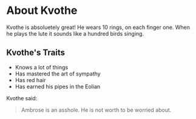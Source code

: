 # About Kvothe

Kvothe is absoluetely great! He wears 10 rings, on each finger one. When he plays the lute it sounds like a hundred birds singing.

## Kvothe's Traits

* Knows a lot of things
* Has mastered the art of sympathy 
* Has red hair
* Has earned his pipes in the Eolian

Kvothe said:

> Ambrose is an asshole.
> He is not worth to be worried about.